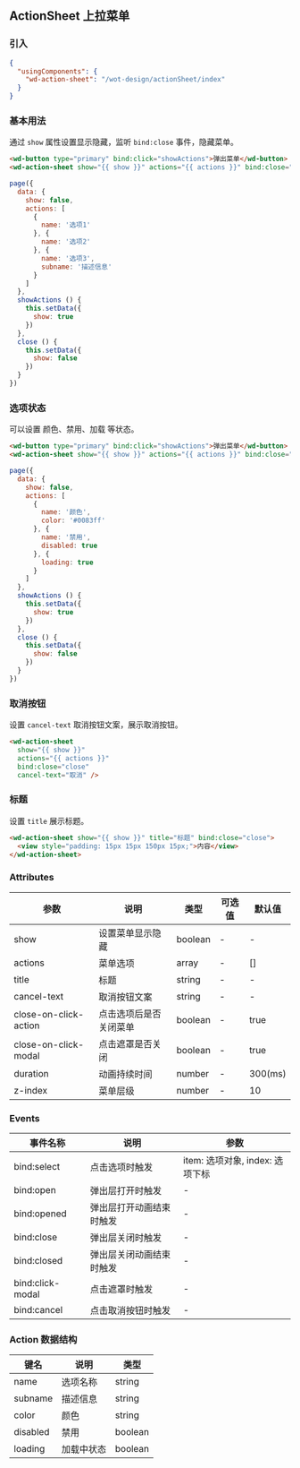 ## ActionSheet 上拉菜单

### 引入

```json
{
  "usingComponents": {
    "wd-action-sheet": "/wot-design/actionSheet/index"
  }
}
```

### 基本用法

通过 `show` 属性设置显示隐藏，监听 `bind:close` 事件，隐藏菜单。

```html
<wd-button type="primary" bind:click="showActions">弹出菜单</wd-button>
<wd-action-sheet show="{{ show }}" actions="{{ actions }}" bind:close="close" />
```

```javascript
page({
  data: {
    show: false,
    actions: [
      {
        name: '选项1'
      }, {
        name: '选项2'
      }, {
        name: '选项3',
        subname: '描述信息'
      }
    ]
  },
  showActions () {
    this.setData({
      show: true
    })
  },
  close () {
    this.setData({
      show: false
    })
  }
})
```

### 选项状态

可以设置 颜色、禁用、加载 等状态。

```html
<wd-button type="primary" bind:click="showActions">弹出菜单</wd-button>
<wd-action-sheet show="{{ show }}" actions="{{ actions }}" bind:close="close" />
```

```javascript
page({
  data: {
    show: false,
    actions: [
      {
        name: '颜色',
        color: '#0083ff'
      }, {
        name: '禁用',
        disabled: true
      }, {
        loading: true
      }
    ]
  },
  showActions () {
    this.setData({
      show: true
    })
  },
  close () {
    this.setData({
      show: false
    })
  }
})
```

### 取消按钮

设置 `cancel-text` 取消按钮文案，展示取消按钮。

```html
<wd-action-sheet
  show="{{ show }}"
  actions="{{ actions }}"
  bind:close="close"
  cancel-text="取消" />
```

### 标题

设置 `title` 展示标题。

```html
<wd-action-sheet show="{{ show }}" title="标题" bind:close="close">
  <view style="padding: 15px 15px 150px 15px;">内容</view>
</wd-action-sheet>
```

### Attributes

| 参数      | 说明                                 | 类型      | 可选值       | 默认值   |
|---------- |------------------------------------ |---------- |------------- |-------- |
| show | 设置菜单显示隐藏 | boolean | - | - |
| actions | 菜单选项 | array | - | [] |
| title | 标题 | string | - | - |
| cancel-text | 取消按钮文案 | string | - | - |
| close-on-click-action | 点击选项后是否关闭菜单 | boolean | - | true |
| close-on-click-modal | 点击遮罩是否关闭 | boolean | - | true |
| duration | 动画持续时间 | number | - | 300(ms) |
| z-index | 菜单层级 | number | - | 10 |

### Events

| 事件名称      | 说明                                 | 参数     |
|------------- |------------------------------------ |--------- |
| bind:select | 点击选项时触发 | item: 选项对象, index: 选项下标 |
| bind:open | 弹出层打开时触发 | - |
| bind:opened | 弹出层打开动画结束时触发 | - |
| bind:close | 弹出层关闭时触发 | - |
| bind:closed | 弹出层关闭动画结束时触发 | - |
| bind:click-modal | 点击遮罩时触发 | - |
| bind:cancel | 点击取消按钮时触发 | - |

### Action 数据结构

| 键名 | 说明 | 类型 |
|----- |----- |----- |
| name | 选项名称 | string |
| subname | 描述信息 | string |
| color | 颜色 | string |
| disabled | 禁用 | boolean |
| loading | 加载中状态 | boolean |

